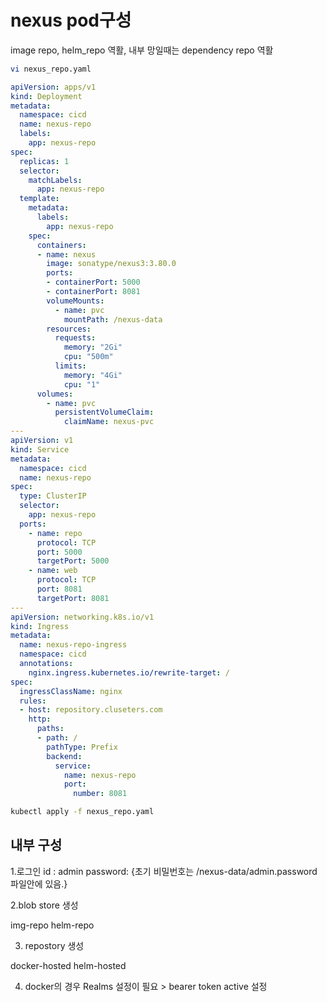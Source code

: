# nexus pod구성 
image repo, helm_repo 역활, 내부 망일때는 dependency repo 역활

```bash
vi nexus_repo.yaml
```
```yaml
apiVersion: apps/v1
kind: Deployment
metadata:
  namespace: cicd
  name: nexus-repo
  labels:
    app: nexus-repo
spec:
  replicas: 1
  selector:
    matchLabels:
      app: nexus-repo
  template:
    metadata:
      labels:
        app: nexus-repo
    spec:
      containers:
      - name: nexus
        image: sonatype/nexus3:3.80.0
        ports:
        - containerPort: 5000
        - containerPort: 8081
        volumeMounts:
          - name: pvc
            mountPath: /nexus-data
        resources:
          requests:
            memory: "2Gi"
            cpu: "500m"
          limits:
            memory: "4Gi"
            cpu: "1"
      volumes:
        - name: pvc
          persistentVolumeClaim:
            claimName: nexus-pvc
---
apiVersion: v1
kind: Service
metadata:
  namespace: cicd
  name: nexus-repo
spec:
  type: ClusterIP
  selector:
    app: nexus-repo
  ports:
    - name: repo
      protocol: TCP
      port: 5000
      targetPort: 5000
    - name: web
      protocol: TCP
      port: 8081
      targetPort: 8081
---
apiVersion: networking.k8s.io/v1
kind: Ingress
metadata:
  name: nexus-repo-ingress
  namespace: cicd
  annotations:
    nginx.ingress.kubernetes.io/rewrite-target: /
spec:
  ingressClassName: nginx
  rules:
  - host: repository.cluseters.com
    http:
      paths:
      - path: /
        pathType: Prefix
        backend:
          service:
            name: nexus-repo
            port:
              number: 8081
```
```bash
kubectl apply -f nexus_repo.yaml
```

## 내부 구성

1.로그인
id : admin
password: {초기 비밀번호는 /nexus-data/admin.password 파일안에 있음.}

2.blob store 생성

img-repo
helm-repo

3. repostory 생성

docker-hosted
helm-hosted

4. docker의 경우
Realms 설정이 필요 > bearer token active 설정
